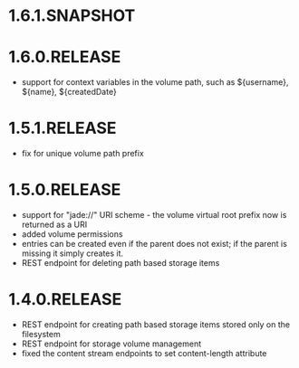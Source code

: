 # 1.6.1.SNAPSHOT

# 1.6.0.RELEASE

* support for context variables in the volume path, such as ${username}, ${name}, ${createdDate}

# 1.5.1.RELEASE

* fix for unique volume path prefix

# 1.5.0.RELEASE

* support for "jade://" URI scheme - the volume virtual root prefix now is returned as a URI
* added volume permissions
* entries can be created even if the parent does not exist; if the parent is missing it simply creates it. 
* REST endpoint for deleting path based storage items

# 1.4.0.RELEASE

* REST endpoint for creating path based storage items stored only on the filesystem
* REST endpoint for storage volume management
* fixed the content stream endpoints to set content-length attribute

